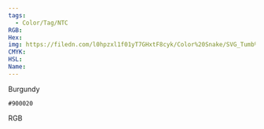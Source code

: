 ```yaml
---
tags:
  - Color/Tag/NTC
RGB:
Hex:
img: https://filedn.com/l0hpzxl1f01yT7GHxtF8cyk/Color%20Snake/SVG_Tumb%20Mass%20No%20Name/900020.svg
CMYK:
HSL:
Name:
---
```

Burgundy
```palette
#900020
```
RGB
